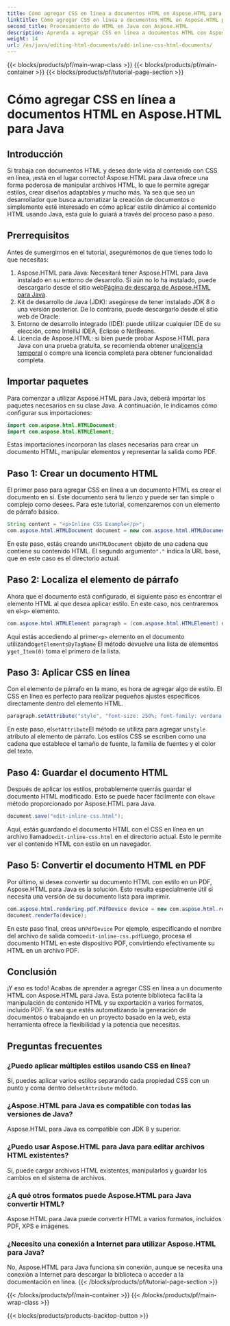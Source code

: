 ```yaml
---
title: Cómo agregar CSS en línea a documentos HTML en Aspose.HTML para Java
linktitle: Cómo agregar CSS en línea a documentos HTML en Aspose.HTML para Java
second_title: Procesamiento de HTML en Java con Aspose.HTML
description: Aprenda a agregar CSS en línea a documentos HTML con Aspose.HTML para Java. Esta guía paso a paso le ayuda a aplicar estilo a HTML y convertirlo a PDF con facilidad.
weight: 14
url: /es/java/editing-html-documents/add-inline-css-html-documents/
---
```


{{< blocks/products/pf/main-wrap-class >}}
{{< blocks/products/pf/main-container >}}
{{< blocks/products/pf/tutorial-page-section >}}

# Cómo agregar CSS en línea a documentos HTML en Aspose.HTML para Java

## Introducción
Si trabaja con documentos HTML y desea darle vida al contenido con CSS en línea, ¡está en el lugar correcto! Aspose.HTML para Java ofrece una forma poderosa de manipular archivos HTML, lo que le permite agregar estilos, crear diseños adaptables y mucho más. Ya sea que sea un desarrollador que busca automatizar la creación de documentos o simplemente esté interesado en cómo aplicar estilo dinámico al contenido HTML usando Java, esta guía lo guiará a través del proceso paso a paso.
## Prerrequisitos
Antes de sumergirnos en el tutorial, asegurémonos de que tienes todo lo que necesitas:
1.  Aspose.HTML para Java: Necesitará tener Aspose.HTML para Java instalado en su entorno de desarrollo. Si aún no lo ha instalado, puede descargarlo desde el sitio web[Página de descarga de Aspose.HTML para Java](https://releases.aspose.com/html/java/).
2. Kit de desarrollo de Java (JDK): asegúrese de tener instalado JDK 8 o una versión posterior. De lo contrario, puede descargarlo desde el sitio web de Oracle.
3. Entorno de desarrollo integrado (IDE): puede utilizar cualquier IDE de su elección, como IntelliJ IDEA, Eclipse o NetBeans.
4.  Licencia de Aspose.HTML: si bien puede probar Aspose.HTML para Java con una prueba gratuita, se recomienda obtener una[licencia temporal](https://purchase.aspose.com/temporary-license/) o compre una licencia completa para obtener funcionalidad completa.

## Importar paquetes
Para comenzar a utilizar Aspose.HTML para Java, deberá importar los paquetes necesarios en su clase Java. A continuación, le indicamos cómo configurar sus importaciones:
```java
import com.aspose.html.HTMLDocument;
import com.aspose.html.HTMLElement;
```
Estas importaciones incorporan las clases necesarias para crear un documento HTML, manipular elementos y representar la salida como PDF.
## Paso 1: Crear un documento HTML
El primer paso para agregar CSS en línea a un documento HTML es crear el documento en sí. Este documento será tu lienzo y puede ser tan simple o complejo como desees. Para este tutorial, comenzaremos con un elemento de párrafo básico.
```java
String content = "<p>Inline CSS Example</p>";
com.aspose.html.HTMLDocument document = new com.aspose.html.HTMLDocument(content, ".");
```
 En este paso, estás creando un`HTMLDocument` objeto de una cadena que contiene su contenido HTML. El segundo argumento`"."` indica la URL base, que en este caso es el directorio actual.
## Paso 2: Localiza el elemento de párrafo
 Ahora que el documento está configurado, el siguiente paso es encontrar el elemento HTML al que desea aplicar estilo. En este caso, nos centraremos en el`<p>` elemento.
```java
com.aspose.html.HTMLElement paragraph = (com.aspose.html.HTMLElement) document.getElementsByTagName("p").get_Item(0);
```
 Aquí estás accediendo al primer`<p>` elemento en el documento utilizando`getElementsByTagName` El método devuelve una lista de elementos y`get_Item(0)` toma el primero de la lista.
## Paso 3: Aplicar CSS en línea
Con el elemento de párrafo en la mano, es hora de agregar algo de estilo. El CSS en línea es perfecto para realizar pequeños ajustes específicos directamente dentro del elemento HTML.
```java
paragraph.setAttribute("style", "font-size: 250%; font-family: verdana; color: #cd66aa");
```
 En este paso, el`setAttribute`El método se utiliza para agregar un`style` atributo al elemento de párrafo. Los estilos CSS se escriben como una cadena que establece el tamaño de fuente, la familia de fuentes y el color del texto.
## Paso 4: Guardar el documento HTML
 Después de aplicar los estilos, probablemente querrás guardar el documento HTML modificado. Esto se puede hacer fácilmente con el`save` método proporcionado por Aspose.HTML para Java.
```java
document.save("edit-inline-css.html");
```
 Aquí, estás guardando el documento HTML con el CSS en línea en un archivo llamado`edit-inline-css.html` en el directorio actual. Esto le permite ver el contenido HTML con estilo en un navegador.
## Paso 5: Convertir el documento HTML en PDF
Por último, si desea convertir su documento HTML con estilo en un PDF, Aspose.HTML para Java es la solución. Esto resulta especialmente útil si necesita una versión de su documento lista para imprimir.
```java
com.aspose.html.rendering.pdf.PdfDevice device = new com.aspose.html.rendering.pdf.PdfDevice("edit-inline-css.pdf");
document.renderTo(device);
```
 En este paso final, creas un`PdfDevice` Por ejemplo, especificando el nombre del archivo de salida como`edit-inline-css.pdf`Luego, procesa el documento HTML en este dispositivo PDF, convirtiendo efectivamente su HTML en un archivo PDF.

## Conclusión
¡Y eso es todo! Acabas de aprender a agregar CSS en línea a un documento HTML con Aspose.HTML para Java. Esta potente biblioteca facilita la manipulación de contenido HTML y su exportación a varios formatos, incluido PDF. Ya sea que estés automatizando la generación de documentos o trabajando en un proyecto basado en la web, esta herramienta ofrece la flexibilidad y la potencia que necesitas.
## Preguntas frecuentes
### ¿Puedo aplicar múltiples estilos usando CSS en línea?
 Sí, puedes aplicar varios estilos separando cada propiedad CSS con un punto y coma dentro del`setAttribute` método.
### ¿Aspose.HTML para Java es compatible con todas las versiones de Java?
Aspose.HTML para Java es compatible con JDK 8 y superior.
### ¿Puedo usar Aspose.HTML para Java para editar archivos HTML existentes?
Sí, puede cargar archivos HTML existentes, manipularlos y guardar los cambios en el sistema de archivos.
### ¿A qué otros formatos puede Aspose.HTML para Java convertir HTML?
Aspose.HTML para Java puede convertir HTML a varios formatos, incluidos PDF, XPS e imágenes.
### ¿Necesito una conexión a Internet para utilizar Aspose.HTML para Java?
No, Aspose.HTML para Java funciona sin conexión, aunque se necesita una conexión a Internet para descargar la biblioteca o acceder a la documentación en línea.
{{< /blocks/products/pf/tutorial-page-section >}}

{{< /blocks/products/pf/main-container >}}
{{< /blocks/products/pf/main-wrap-class >}}

{{< blocks/products/products-backtop-button >}}
